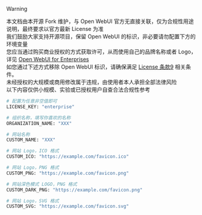 > [!WARNING]  
> 本文档由本开源 Fork 维护，与 Open WebUI 官方无直接关联，仅为合规性用途说明，最终要求以官方最新 License 为准  
> 我们鼓励大家支持开源项目，保留 Open WebUI 的标识，非必要请勿配置下方的环境变量  
> 您应当通过购买商业授权的方式获取许可，从而使用自己的品牌名称或者 Logo，详见 [Open WebUI for Enterprises](https://docs.openwebui.com/enterprise)  
> 如您通过下述方式移除 Open WebUI 标识，请确保满足 [License 条款9](https://docs.openwebui.com/license#9-what-about-forks-can-i-start-one-and-remove-all-open-webui-mentions) 相关条件。  
> 未经授权的大规模或商用修改属于违规，由使用者本人承担全部法律风险  
> 以下内容仅供小规模、实验或已授权用户自查合法合规性参考

```bash
# 配置为任意非空值即可
LICENSE_KEY: "enterprise"

# 组织名称，填写你喜欢的名称
ORGANIZATION_NAME: "XXX"

# 网站名称
CUSTOM_NAME: "XXX"

# 网站 Logo，ICO 格式
CUSTOM_ICO: "https://example.com/favicon.ico"

# 网站 Logo，PNG 格式
CUSTOM_PNG: "https://example.com/favicon.png"

# 网站深色模式 LOGO，PNG 格式
CUSTOM_DARK_PNG: "https://example.com/favicon.png"

# 网站 Logo，SVG 格式
CUSTOM_SVG: "https://example.com/favicon.svg"
```
